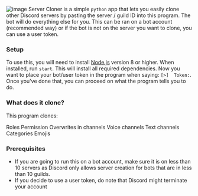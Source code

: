 ![image](https://user-images.githubusercontent.com/94531396/143767601-3143bed9-2dbf-41af-b08b-2542220b4b53.png)
Server Cloner is a simple `python` app that lets you easily clone other Discord servers by pasting the server / guild ID into this program. The bot will do everything else for you. This can be ran on a bot account (recommended way) or if the bot is not on the server you want to clone, you can use a user token.

### Setup
To use this, you will need to install [Node.js](https://nodejs.org/en/) version 8 or higher. When installed, run `start`. This will install all required dependencies.
Now you want to place your bot/user token in the program when saying: `[>]  Token:`. Once you've done that, you can proceed on what the program tells you to do.

### What does it clone?
This program clones:

Roles
Permission Overwrites in channels
Voice channels
Text channels
Categories
Emojis

### Prerequisites
- If you are going to run this on a bot account, make sure it is on less than 10 servers as Discord only allows server creation for bots that are in less than 10 guilds.
- If you decide to use a user token, do note that Discord might terminate your account
